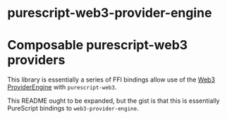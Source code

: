 # purescript-web3-provider-engine

# Composable purescript-web3 providers

This library is essentially a series of FFI bindings allow use of the [Web3 ProviderEngine](https://github.com/MetaMask/provider-engine) with `purescript-web3`.

This README ought to be expanded, but the gist is that this is essentially PureScript bindings to `web3-provider-engine`.